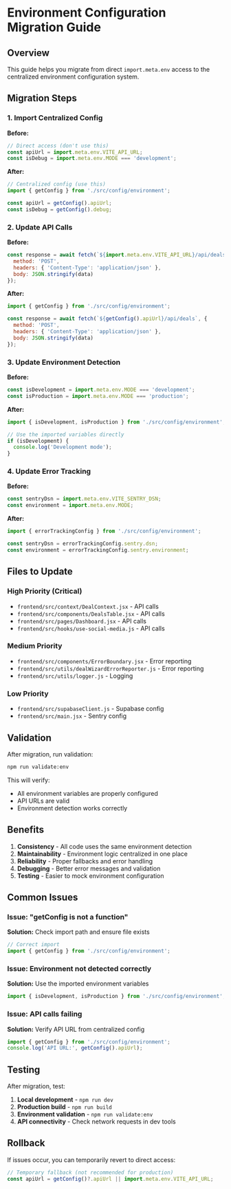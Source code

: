 # Environment Configuration Migration Guide

## Overview

This guide helps you migrate from direct `import.meta.env` access to the centralized environment configuration system.

## Migration Steps

### 1. Import Centralized Config

**Before:**
```javascript
// Direct access (don't use this)
const apiUrl = import.meta.env.VITE_API_URL;
const isDebug = import.meta.env.MODE === 'development';
```

**After:**
```javascript
// Centralized config (use this)
import { getConfig } from './src/config/environment';

const apiUrl = getConfig().apiUrl;
const isDebug = getConfig().debug;
```

### 2. Update API Calls

**Before:**
```javascript
const response = await fetch(`${import.meta.env.VITE_API_URL}/api/deals`, {
  method: 'POST',
  headers: { 'Content-Type': 'application/json' },
  body: JSON.stringify(data)
});
```

**After:**
```javascript
import { getConfig } from './src/config/environment';

const response = await fetch(`${getConfig().apiUrl}/api/deals`, {
  method: 'POST',
  headers: { 'Content-Type': 'application/json' },
  body: JSON.stringify(data)
});
```

### 3. Update Environment Detection

**Before:**
```javascript
const isDevelopment = import.meta.env.MODE === 'development';
const isProduction = import.meta.env.MODE === 'production';
```

**After:**
```javascript
import { isDevelopment, isProduction } from './src/config/environment';

// Use the imported variables directly
if (isDevelopment) {
  console.log('Development mode');
}
```

### 4. Update Error Tracking

**Before:**
```javascript
const sentryDsn = import.meta.env.VITE_SENTRY_DSN;
const environment = import.meta.env.MODE;
```

**After:**
```javascript
import { errorTrackingConfig } from './src/config/environment';

const sentryDsn = errorTrackingConfig.sentry.dsn;
const environment = errorTrackingConfig.sentry.environment;
```

## Files to Update

### High Priority (Critical)
- `frontend/src/context/DealContext.jsx` - API calls
- `frontend/src/components/DealsTable.jsx` - API calls
- `frontend/src/pages/Dashboard.jsx` - API calls
- `frontend/src/hooks/use-social-media.js` - API calls

### Medium Priority
- `frontend/src/components/ErrorBoundary.jsx` - Error reporting
- `frontend/src/utils/dealWizardErrorReporter.js` - Error reporting
- `frontend/src/utils/logger.js` - Logging

### Low Priority
- `frontend/src/supabaseClient.js` - Supabase config
- `frontend/src/main.jsx` - Sentry config

## Validation

After migration, run validation:

```bash
npm run validate:env
```

This will verify:
- All environment variables are properly configured
- API URLs are valid
- Environment detection works correctly

## Benefits

1. **Consistency** - All code uses the same environment detection
2. **Maintainability** - Environment logic centralized in one place
3. **Reliability** - Proper fallbacks and error handling
4. **Debugging** - Better error messages and validation
5. **Testing** - Easier to mock environment configuration

## Common Issues

### Issue: "getConfig is not a function"

**Solution:** Check import path and ensure file exists
```javascript
// Correct import
import { getConfig } from './src/config/environment';
```

### Issue: Environment not detected correctly

**Solution:** Use the imported environment variables
```javascript
import { isDevelopment, isProduction } from './src/config/environment';
```

### Issue: API calls failing

**Solution:** Verify API URL from centralized config
```javascript
import { getConfig } from './src/config/environment';
console.log('API URL:', getConfig().apiUrl);
```

## Testing

After migration, test:

1. **Local development** - `npm run dev`
2. **Production build** - `npm run build`
3. **Environment validation** - `npm run validate:env`
4. **API connectivity** - Check network requests in dev tools

## Rollback

If issues occur, you can temporarily revert to direct access:

```javascript
// Temporary fallback (not recommended for production)
const apiUrl = getConfig()?.apiUrl || import.meta.env.VITE_API_URL;
```
